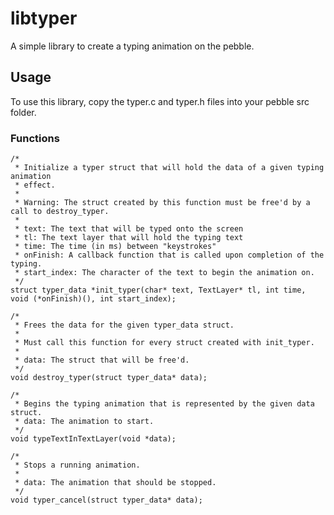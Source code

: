 libtyper
=========

A simple library to create a typing animation on the pebble.

## Usage

To use this library, copy the typer.c and typer.h files into your pebble src folder.

### Functions 


    /*
     * Initialize a typer struct that will hold the data of a given typing animation
     * effect. 
     *
     * Warning: The struct created by this function must be free'd by a call to destroy_typer. 
     *
     * text: The text that will be typed onto the screen
     * tl: The text layer that will hold the typing text
     * time: The time (in ms) between "keystrokes" 
     * onFinish: A callback function that is called upon completion of the typing. 
     * start_index: The character of the text to begin the animation on. 
     */
    struct typer_data *init_typer(char* text, TextLayer* tl, int time, void (*onFinish)(), int start_index);
    
    /*
     * Frees the data for the given typer_data struct. 
     *
     * Must call this function for every struct created with init_typer. 
     * 
     * data: The struct that will be free'd.
     */
    void destroy_typer(struct typer_data* data);
    
    /* 
     * Begins the typing animation that is represented by the given data struct. 
     * data: The animation to start.
     */
    void typeTextInTextLayer(void *data);
    
    /*
     * Stops a running animation. 
     *
     * data: The animation that should be stopped. 
     */
    void typer_cancel(struct typer_data* data);

